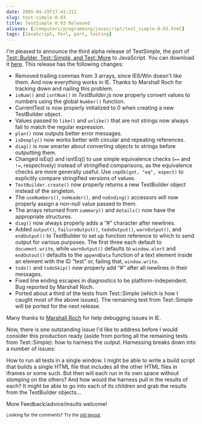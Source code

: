 ```yaml
--- 
date: 2005-04-29T17:41:21Z
slug: test-simple-0.03
title: TestSimple 0.03 Released
aliases: [/computers/programming/javascript/test_simple-0.03.html]
tags: [JavaScript, Perl, port, testing]
---
```


<p>I'm pleased to announce the third alpha release of TestSimple, the port of
<a href="http://search.cpan.org/dist/Test-Simple/" title="Test::Simple and friends on CPAN">Test::Builder, Test::Simple, and Test::More</a> to
JavaScript. You can download
it <a href="http://www.justatheory.com/downloads/TestSimple-0.03.tar.gz" title="Download TestSimple 0.03 now!">here</a>. This release has the following
changes:</p>

<ul>
  <li>Removed trailing commas from 3 arrays, since IE6/Win doesn't like
  them. And now everything works in IE. Thanks to Marshall Roch for tracking
  down and nailing this problem.</li>
  <li><code>isNum()</code> and <code>isntNum()</code>
  in <em>TestBuilder.js</em> now properly convert values to numbers using the
  global <code>Number()</code> function.</li>
  <li>CurrentTest is now properly initialized to 0 when creating a new
  TestBuilder object.</li>
  <li>Values passed to <code>like()</code> and <code>unlike()</code> that are
  not strings now always fail to match the regular expression.</li>
  <li><code>plan()</code> now outputs better error messages.</li>
  <li><code>isDeeply()</code> now works better with circular and repeating
  references.</li>
  <li><code>diag()</code> is now smarter about converting objects to strings
  before outputting them.</li>
  <li>Changed isEq() and isntEq() to use simple equivalence checks
  (<code>==</code> and <code>!=</code>, respectively) instead of stringified
  comparisons, as the equivalence checks are more generally
  useful. Use <code>cmpOk(got, &quot;eq&quot;, expect)</code> to explicitly
  compare stringified versions of values.</li>
  <li><code>TestBuilder.create()</code> now properly returns a new TestBuilder
  object instead of the singleton.</li>
  <li>The <code>useNumbers()</code>, <code>noHeader()</code>,
  and <code>noEnding()</code> accessors will now properly assign a non-null
  value passed to them.</li>
  <li>The arrays returned from <code>summary()</code>
  and <code>details()</code> now have the appropriate structures.</li>
  <li><code>diag()</code> now always properly adds a <q>#</q> character after
  newlines.</li>
  <li>Added <code>output()</code>, <code>failureOutput()</code>,
  <code>todoOutput()</code>, <code>warnOutput()</code>,
  and <code>endOutput()</code> to TestBuilder to set up function reference to
  which to send output for various purposes. The first three each default
  to <code>document.write</code>, while <code>warnOutput()</code> defaults to
  <code>window.alert</code> and <code>endOutout()</code> defaults to the
  <code>appendData</code> function of a text element inside an element with
  the ID <q>test</q> or, failing that, <code>window.write</code>.</li>
  <li><code>todo()</code> and <code>todoSkip()</code> now properly add <q>#</q>
  after all newlines in their messages.</li>
  <li>Fixed line ending escapes in diagnostics to be platform-independent. Bug
  reported by Marshall Roch.</li>
  <li>Ported about a third of the tests from Test::Simple (which is how I
  caught most of the above issues). The remaining test from Test::Simple will
  be ported for the next release.</li>
</ul>

<p>Many thanks to <a href="http://www.spastically.com/" title="Spastically">Marshall Roch</a> for help debugging issues in IE.</p>

<p>Now, there is one outstanding issue I'd like to address before I would
consider this production ready (aside from porting all the remaining tests
from Test::Simple): how to harness the output. Harnessing breaks down into a
number of issues:</p>

<p>How to run all tests in a single window. I might be able to write a build
script that builds a single HTML file that includes all the other HTML files
in iframes or some such. But then will each run in its own space without
stomping on the others? And how would the harness pull in the results of each?
It might be able to go into each of its children and grab the results from the
TestBuilder objects…
</p>

<p>More Feedback/advice/insults welcome!</p>

<p class="past"><small>Looking for the comments? Try the <a rel="nofollow" href="//past.justatheory.com/computers/programming/javascript/test_simple-0.03.html">old layout</a>.</small></p>


